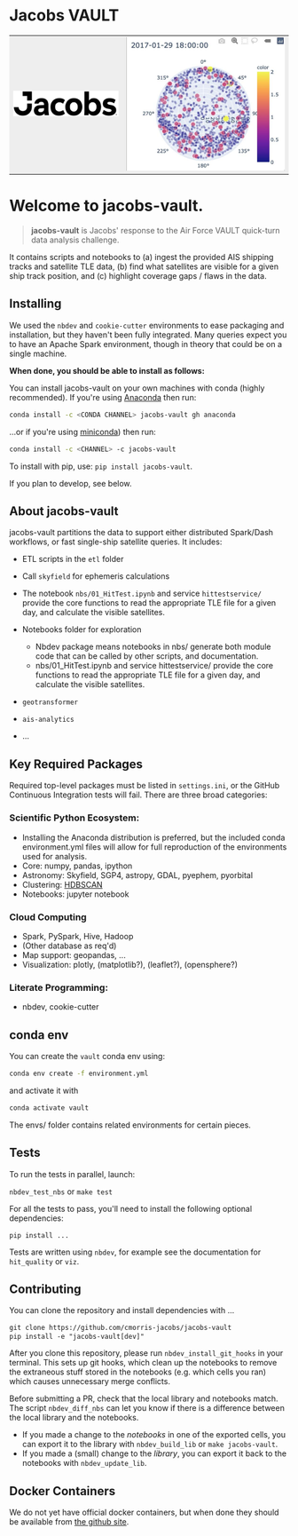 # Jacobs VAULT



<table>
    <tr style="background-color:#EEEEEE">
        <td ><img src="images/Jacobs_logo_rgb_black.svg" width="200"/></td>
        <td><img alt="Satellites Visible" src="images/polar_plot2.png" width="300"></td>
    </tr>
</table>
    
# Welcome to jacobs-vault.
 
> **jacobs-vault** is Jacobs' response to the Air Force VAULT quick-turn data analysis challenge. 

It contains scripts and notebooks to (a) ingest the provided AIS shipping tracks and satellite TLE data, (b) find what satellites are visible for a given ship track position, and (c) highlight coverage gaps / flaws in the data. 

## Installing

We used the `nbdev` and `cookie-cutter` environments to ease packaging and installation, but they haven't been fully integrated.  Many queries expect you to have an Apache Spark environment, though in theory that could be on a single machine.  

**When done, you should be able to install as follows:** 

You can install jacobs-vault on your own machines with conda (highly recommended). If you're using [Anaconda](https://www.anaconda.com/products/individual) then run:
```bash
conda install -c <CONDA CHANNEL> jacobs-vault gh anaconda
```
...or if you're using [miniconda](https://docs.conda.io/en/latest/miniconda.html)) then run:
```bash
conda install -c <CHANNEL> -c jacobs-vault
```
To install with pip, use: `pip install jacobs-vault`. 


If you plan to develop, see below.

## About jacobs-vault

jacobs-vault partitions the data to support either distributed Spark/Dash workflows, or fast single-ship satellite queries. It includes: 

* ETL scripts in the `etl` folder
* Call `skyfield` for ephemeris calculations
* The notebook `nbs/01_HitTest.ipynb` and service `hittestservice/` provide the core functions to read the appropriate TLE file for a given day, and calculate the visible satellites.
* Notebooks folder for exploration
    * Nbdev package means notebooks in nbs/ generate both module code that can be called by other scripts, and documentation. 
    * nbs/01_HitTest.ipynb and service hittestservice/ provide the core functions to read the appropriate TLE file for a given day, and calculate the visible satellites.

* `geotransformer`
* `ais-analytics`
* ...

## Key Required Packages

Required top-level packages must be listed in `settings.ini`, or the GitHub Continuous Integration tests will fail. There are three broad categories:

### Scientific Python Ecosystem:
* Installing the Anaconda distribution is preferred, but the included conda environment.yml files will allow for full reproduction of the environments used for analysis.
* Core: numpy, pandas, ipython
* Astronomy: Skyfield, SGP4, astropy, GDAL, pyephem, pyorbital
* Clustering: [HDBSCAN](https://hdbscan.readthedocs.io/en/latest/index.html)
* Notebooks: jupyter notebook

### Cloud Computing
* Spark, PySpark, Hive, Hadoop
* (Other database as req'd)
* Map support: geopandas, ...
* Visualization: plotly, (matplotlib?), (leaflet?), (opensphere?)

### Literate Programming: 
* nbdev, cookie-cutter

## conda env
You can create the <code>vault</code> conda env using: 
```bash
conda env create -f environment.yml
``` 
and activate it with
```bash
conda activate vault
```

The envs/ folder contains related environments for certain pieces. 


## Tests

To run the tests in parallel, launch:

`nbdev_test_nbs` or `make test`

For all the tests to pass, you'll need to install the following optional dependencies:

```
pip install ...
```

Tests are written using <code>nbdev</code>, for example see the documentation for `hit_quality` or `viz`.

## Contributing

You can clone the repository and install dependencies with ...

``` 
git clone https://github.com/cmorris-jacobs/jacobs-vault
pip install -e "jacobs-vault[dev]"
``` 

After you clone this repository, please run `nbdev_install_git_hooks` in your terminal. This sets up git hooks, which clean up the notebooks to remove the extraneous stuff stored in the notebooks (e.g. which cells you ran) which causes unnecessary merge conflicts.

Before submitting a PR, check that the local library and notebooks match. The script `nbdev_diff_nbs` can let you know if there is a difference between the local library and the notebooks.

- If you made a change to the *notebooks* in one of the exported cells, you can export it to the library with `nbdev_build_lib` or `make jacobs-vault`.
- If you made a (small) change to the *library*, you can export it back to the notebooks with `nbdev_update_lib`.

## Docker Containers

We do not yet have official docker containers, but when done they should be available from [the github site](https://github.com/cmorris-jacobs/docker-containers#jacobs-vault).
